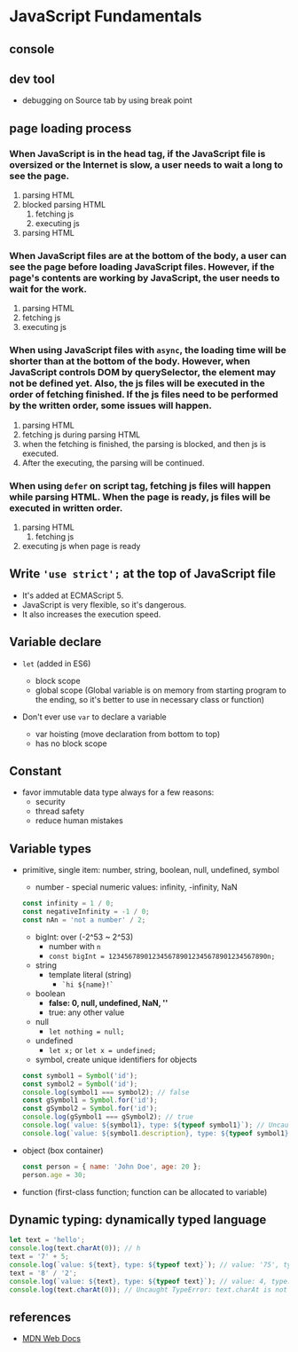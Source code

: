 # JavaScript Fundamentals

## console

## dev tool

- debugging on Source tab by using break point

## page loading process

### When JavaScript is **in the head tag**, if the JavaScript file is oversized or the Internet is slow, a user needs to wait a long to see the page.

1. parsing HTML
2. blocked parsing HTML
   1. fetching js
   2. executing js
3. parsing HTML

### When JavaScript files are **at the bottom of the body**, a user can see the page before loading JavaScript files. However, if the page's contents are working by JavaScript, the user needs to wait for the work.

1. parsing HTML
2. fetching js
3. executing js

### When using JavaScript files with **`async`**, the loading time will be shorter than at the bottom of the body. However, when JavaScript controls DOM by querySelector, the element may not be defined yet. Also, the js files will be executed in the order of fetching finished. If the js files need to be performed by the written order, some issues will happen.

1. parsing HTML
2. fetching js during parsing HTML
3. when the fetching is finished, the parsing is blocked, and then js is executed.
4. After the executing, the parsing will be continued.

### When using **`defer`** on script tag, fetching js files will happen while parsing HTML. When the page is ready, js files will be executed in written order.

1. parsing HTML
   1. fetching js
2. executing js when page is ready

## Write `'use strict';` at the top of JavaScript file

- It's added at ECMAScript 5.
- JavaScript is very flexible, so it's dangerous.
- It also increases the execution speed.

## Variable declare

- `let` (added in ES6)

  - block scope
  - global scope (Global variable is on memory from starting program to the ending, so it's better to use in necessary class or function)

- Don't ever use `var` to declare a variable
  - var hoisting (move declaration from bottom to top)
  - has no block scope

## Constant

- favor immutable data type always for a few reasons:
  - security
  - thread safety
  - reduce human mistakes

## Variable types

- primitive, single item: number, string, boolean, null, undefined, symbol
  - number - special numeric values: infinity, -infinity, NaN
  ```js
  const infinity = 1 / 0;
  const negativeInfinity = -1 / 0;
  const nAn = 'not a number' / 2;
  ```
  - bigInt: over (-2^53 ~ 2^53)
    - number with `n`
    - `const bigInt = 1234567890123456789012345678901234567890n;`
  - string
    - template literal (string)
      - `` `hi ${name}!` ``
  - boolean
    - **false: 0, null, undefined, NaN, ''**
    - true: any other value
  - null
    - `let nothing = null;`
  - undefined
    - `let x;` or `let x = undefined;`
  - symbol, create unique identifiers for objects
  ```js
  const symbol1 = Symbol('id');
  const symbol2 = Symbol('id');
  console.log(symbol1 === symbol2); // false
  const gSymbol1 = Symbol.for('id');
  const gSymbol2 = Symbol.for('id');
  console.log(gSymbol1 === gSymbol2); // true
  console.log(`value: ${symbol1}, type: ${typeof symbol1}`); // Uncaught TypeError: Cannot convert a Symbol value to a string
  console.log(`value: ${symbol1.description}, type: ${typeof symbol1}`); // value: id, type: symbol
  ```
- object (box container)

  ```js
  const person = { name: 'John Doe', age: 20 };
  person.age = 30;
  ```

- function (first-class function; function can be allocated to variable)

## Dynamic typing: dynamically typed language

```js
let text = 'hello';
console.log(text.charAt(0)); // h
text = '7' + 5;
console.log(`value: ${text}, type: ${typeof text}`); // value: '75', type: string
text = '8' / '2';
console.log(`value: ${text}, type: ${typeof text}`); // value: 4, type: number
console.log(text.charAt(0)); // Uncaught TypeError: text.charAt is not a function
```

## references

- [MDN Web Docs](https://developer.mozilla.org/en-US/docs/Web/javascript)
